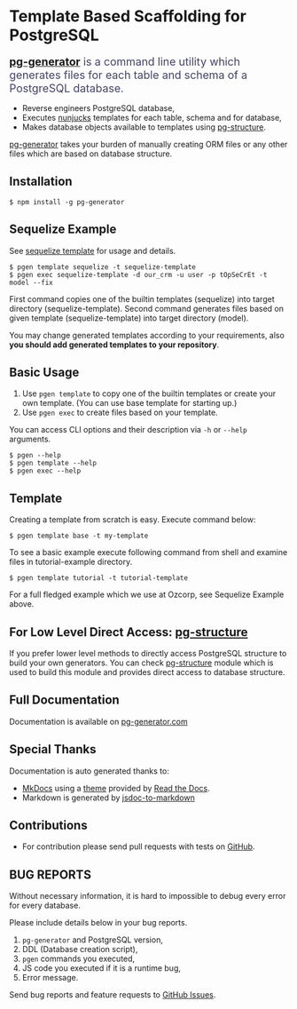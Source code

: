 # Template Based Scaffolding for PostgreSQL 

<div style="font-size:1.4em; color:#444466; margin-bottom:15px;"><strong><a href="http://www.pg-generator.com">pg-generator</a></strong> is a command line utility which generates files for each table and schema of a PostgreSQL database.</div>

 * Reverse engineers PostgreSQL database,
 * Executes [nunjucks](https://mozilla.github.io/nunjucks/) templates for each table, schema and for database,
 * Makes database objects available to templates using [pg-structure](http://www.pg-structure.com).

[pg-generator](http://www.pg-generator.com) takes your burden of manually creating ORM files or any other files which are based on database structure.

## Installation

    $ npm install -g pg-generator

## Sequelize Example

See [sequelize template](http://www.pg-generator.com/builtin-templates/sequelize/) for usage and details.

    $ pgen template sequelize -t sequelize-template
    $ pgen exec sequelize-template -d our_crm -u user -p tOpSeCrEt -t model --fix

First command copies one of the builtin templates (sequelize) into target directory (sequelize-template). Second command generates files based on given template (sequelize-template) into target directory (model).  

You may change generated templates according to your requirements, also **you should add generated templates to your repository**.

## Basic Usage

1. Use `pgen template` to copy one of the builtin templates or create your own template. (You can use base template for starting up.)
1. Use `pgen exec` to create files based on your template.

You can access CLI options and their description via `-h` or `--help` arguments.

    $ pgen --help
    $ pgen template --help
    $ pgen exec --help

## Template

Creating a template from scratch is easy. Execute command below:

    $ pgen template base -t my-template

To see a basic example execute following command from shell and examine files in tutorial-example directory. 

    $ pgen template tutorial -t tutorial-template
    
For a full fledged example which we use at Ozcorp, see Sequelize Example above. 

## For Low Level Direct Access: [pg-structure](http://www.pg-structure.com)
    
If you prefer lower level methods to directly access PostgreSQL structure to build your own generators. You can check [pg-structure](http://www.pg-structure.com) module which is used to build this module and provides direct access to database structure. 
    
## Full Documentation

Documentation is available on [pg-generator.com](http://www.pg-generator.com)

## Special Thanks

Documentation is auto generated thanks to:

* [MkDocs](http://www.mkdocs.org/) using a [theme](https://github.com/snide/sphinx_rtd_theme) provided by [Read the Docs](https://readthedocs.org/).
* Markdown is generated by [jsdoc-to-markdown](https://www.npmjs.com/package/jsdoc-to-markdown)

## Contributions

* For contribution please send pull requests with tests on [GitHub](https://github.com/ozum/pg-generator.git).

## BUG REPORTS

Without necessary information, it is hard to impossible to debug every error for every database.

Please include details below in your bug reports.
 
1. `pg-generator` and PostgreSQL version,
1. DDL (Database creation script),
1. `pgen` commands you executed,
1. JS code you executed if it is a runtime bug,
1. Error message.

Send bug reports and feature requests to [GitHub Issues](https://github.com/ozum/pg-generator/issues).
